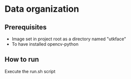 # Data organization

## Prerequisites

- Image set in project root as a directory named "utkface"
- To have installed opencv-python

## How to run

Execute the run.sh script
